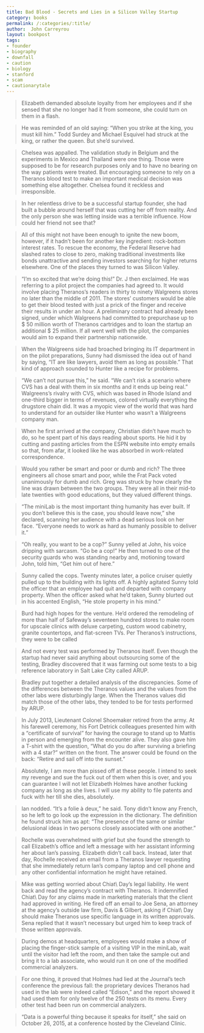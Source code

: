 ```yaml
---
title: Bad Blood - Secrets and Lies in a Silicon Valley Startup
category: books
permalink: /:categories/:title/
author:  John Carreyrou
layout: bookpost
tags:
- founder
- biography
- downfall
- caution
- biology
- stanford
- scam
- cautionarytale
---
```


>  Elizabeth demanded absolute loyalty from her employees and if she sensed that she no longer had it from someone, she could turn on them in a flash.

>  He was reminded of an old saying: “When you strike at the king, you must kill him.” Todd Surdey and Michael Esquivel had struck at the king, or rather the queen. But she’d survived.

>  Chelsea was appalled. The validation study in Belgium and the experiments in Mexico and Thailand were one thing. Those were supposed to be for research purposes only and to have no bearing on the way patients were treated. But encouraging someone to rely on a Theranos blood test to make an important medical decision was something else altogether. Chelsea found it reckless and irresponsible.

>  In her relentless drive to be a successful startup founder, she had built a bubble around herself that was cutting her off from reality. And the only person she was letting inside was a terrible influence. How could her friend not see that?

>  All of this might not have been enough to ignite the new boom, however, if it hadn’t been for another key ingredient: rock-bottom interest rates. To rescue the economy, the Federal Reserve had slashed rates to close to zero, making traditional investments like bonds unattractive and sending investors searching for higher returns elsewhere. One of the places they turned to was Silicon Valley.

>  “I’m so excited that we’re doing this!” Dr. J then exclaimed. He was referring to a pilot project the companies had agreed to. It would involve placing Theranos’s readers in thirty to ninety Walgreens stores no later than the middle of 2011. The stores’ customers would be able to get their blood tested with just a prick of the finger and receive their results in under an hour. A preliminary contract had already been signed, under which Walgreens had committed to prepurchase up to $ 50 million worth of Theranos cartridges and to loan the startup an additional $ 25 million. If all went well with the pilot, the companies would aim to expand their partnership nationwide.

>  When the Walgreens side had broached bringing its IT department in on the pilot preparations, Sunny had dismissed the idea out of hand by saying, “IT are like lawyers, avoid them as long as possible.” That kind of approach sounded to Hunter like a recipe for problems.

>  “We can’t not pursue this,” he said. “We can’t risk a scenario where CVS has a deal with them in six months and it ends up being real.” Walgreens’s rivalry with CVS, which was based in Rhode Island and one-third bigger in terms of revenues, colored virtually everything the drugstore chain did. It was a myopic view of the world that was hard to understand for an outsider like Hunter who wasn’t a Walgreens company man.

>  When he first arrived at the company, Christian didn’t have much to do, so he spent part of his days reading about sports. He hid it by cutting and pasting articles from the ESPN website into empty emails so that, from afar, it looked like he was absorbed in work-related correspondence.

>  Would you rather be smart and poor or dumb and rich? The three engineers all chose smart and poor, while the Frat Pack voted unanimously for dumb and rich. Greg was struck by how clearly the line was drawn between the two groups. They were all in their mid-to late twenties with good educations, but they valued different things.

>  “The miniLab is the most important thing humanity has ever built. If you don’t believe this is the case, you should leave now,” she declared, scanning her audience with a dead serious look on her face. “Everyone needs to work as hard as humanly possible to deliver it.”

>  “Oh really, you want to be a cop?” Sunny yelled at John, his voice dripping with sarcasm. “Go be a cop!” He then turned to one of the security guards who was standing nearby and, motioning toward John, told him, “Get him out of here.”

>  Sunny called the cops. Twenty minutes later, a police cruiser quietly pulled up to the building with its lights off. A highly agitated Sunny told the officer that an employee had quit and departed with company property. When the officer asked what he’d taken, Sunny blurted out in his accented English, “He stole property in his mind.”

>  Burd had high hopes for the venture. He’d ordered the remodeling of more than half of Safeway’s seventeen hundred stores to make room for upscale clinics with deluxe carpeting, custom wood cabinetry, granite countertops, and flat-screen TVs. Per Theranos’s instructions, they were to be called

>  And not every test was performed by Theranos itself. Even though the startup had never said anything about outsourcing some of the testing, Bradley discovered that it was farming out some tests to a big reference laboratory in Salt Lake City called ARUP.

>  Bradley put together a detailed analysis of the discrepancies. Some of the differences between the Theranos values and the values from the other labs were disturbingly large. When the Theranos values did match those of the other labs, they tended to be for tests performed by ARUP.

>  In July 2013, Lieutenant Colonel Shoemaker retired from the army. At his farewell ceremony, his Fort Detrick colleagues presented him with a “certificate of survival” for having the courage to stand up to Mattis in person and emerging from the encounter alive. They also gave him a T-shirt with the question, “What do you do after surviving a briefing with a 4 star?” written on the front. The answer could be found on the back: “Retire and sail off into the sunset.”

>  Absolutely, I am more than pissed off at these people. I intend to seek my revenge and sue the fuck out of them when this is over, and you can guarantee I will not let Elizabeth Holmes have another fucking company as long as she lives. I will use my ability to file patents and fuck with her till she dies, absolutely.

>  Ian nodded. “It’s a folie à deux,” he said. Tony didn’t know any French, so he left to go look up the expression in the dictionary. The definition he found struck him as apt: “The presence of the same or similar delusional ideas in two persons closely associated with one another.”

>  Rochelle was overwhelmed with grief but she found the strength to call Elizabeth’s office and left a message with her assistant informing her about Ian’s passing. Elizabeth didn’t call back. Instead, later that day, Rochelle received an email from a Theranos lawyer requesting that she immediately return Ian’s company laptop and cell phone and any other confidential information he might have retained.

>  Mike was getting worried about Chiat\ Day’s legal liability. He went back and read the agency’s contract with Theranos. It indemnified Chiat\ Day for any claims made in marketing materials that the client had approved in writing. He fired off an email to Joe Sena, an attorney at the agency’s outside law firm, Davis &amp; Gilbert, asking if Chiat\ Day should make Theranos use specific language in its written approvals. Sena replied that it wasn’t necessary but urged him to keep track of those written approvals.

>  During demos at headquarters, employees would make a show of placing the finger-stick sample of a visiting VIP in the miniLab, wait until the visitor had left the room, and then take the sample out and bring it to a lab associate, who would run it on one of the modified commercial analyzers.

>  For one thing, it proved that Holmes had lied at the Journal’s tech conference the previous fall: the proprietary devices Theranos had used in the lab were indeed called “Edison,” and the report showed it had used them for only twelve of the 250 tests on its menu. Every other test had been run on commercial analyzers.

>  “Data is a powerful thing because it speaks for itself,” she said on October 26, 2015, at a conference hosted by the Cleveland Clinic.

